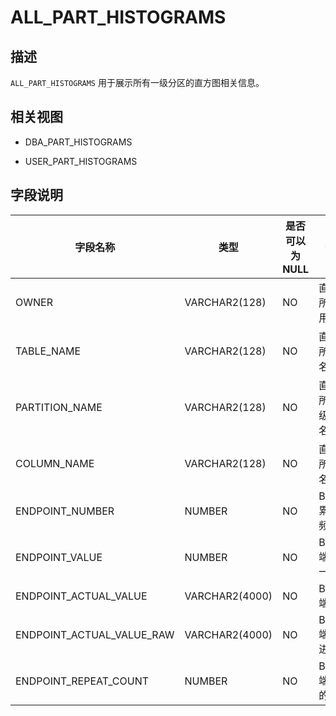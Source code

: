 ALL_PART_HISTOGRAMS 
========================================



描述 
--------------------

`ALL_PART_HISTOGRAMS` 用于展示所有一级分区的直方图相关信息。

相关视图 
----------------------

* DBA_PART_HISTOGRAMS

  

* USER_PART_HISTOGRAMS

  




字段说明 
----------------------



|           字段名称            |       类型       | 是否可以为 NULL |      描述       |
|---------------------------|----------------|------------|---------------|
| OWNER                     | VARCHAR2(128)  | NO         | 直方图所属的用户      |
| TABLE_NAME                | VARCHAR2(128)  | NO         | 直方图所属表名       |
| PARTITION_NAME            | VARCHAR2(128)  | NO         | 直方图所属一级分区名    |
| COLUMN_NAME               | VARCHAR2(128)  | NO         | 直方图所属列名       |
| ENDPOINT_NUMBER           | NUMBER         | NO         | Bucket 累积的频次  |
| ENDPOINT_VALUE            | NUMBER         | NO         | Bucket 端点归一化值 |
| ENDPOINT_ACTUAL_VALUE     | VARCHAR2(4000) | NO         | Bucket 端点值    |
| ENDPOINT_ACTUAL_VALUE_RAW | VARCHAR2(4000) | NO         | Bucket 端点二进制值 |
| ENDPOINT_REPEAT_COUNT     | NUMBER         | NO         | Bucket 端点值的频次 |


